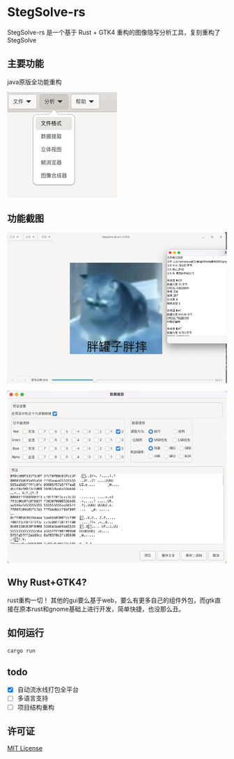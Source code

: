 # StegSolve-rs 
StegSolve-rs 是一个基于 Rust + GTK4 重构的图像隐写分析工具，复刻重构了StegSolve
## 主要功能
java原版全功能重构

![功能展示](img/image2.png)


## 功能截图

![alt text](img/image.png)

![alt text](img/lsb.png)

## Why Rust+GTK4?
rust重构一切！
其他的gui要么基于web，要么有更多自己的组件外包，而gtk直接在原本rust和gnome基础上进行开发，简单快捷，也没那么丑。

## 如何运行
`cargo run`
## todo

- [x] 自动流水线打包全平台
- [ ] 多语言支持
- [ ] 项目结构重构

## 许可证
[MIT License](LICENSE)